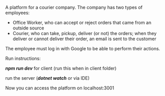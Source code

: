 A platform for a courier company.
The company has two types of employees:
* Office Worker, who can accept or reject orders that came from an outside source
* Courier, who can take, pickup, deliver (or not) the orders; when they deliver or cannot deliver their order, an email is sent to the customer

The employee must log in with Google to be able to perform their actions.

Run instructions:

***npm run dev*** for client (run this when in client folder)

run the server (***dotnet watch*** or via IDE)

Now you can access the platform on localhost:3001
